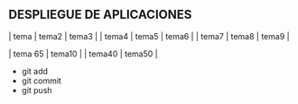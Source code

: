 ## DESPLIEGUE DE APLICACIONES


| tema  | tema2 | tema3 |
| tema4 | tema5 | tema6 |
| tema7 | tema8 | tema9 |

| tema 65 | tema10 |
| tema40 | tema50 |

- git add
- git commit
- git push
